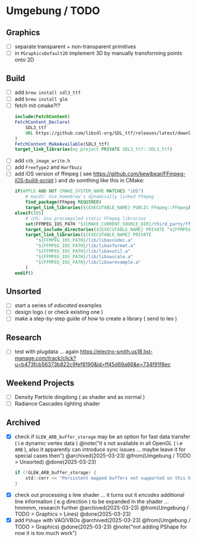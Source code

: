 # Umgebung / TODO

## Graphics

- [ ] separate transparent + non-transparent primitives
- [ ] in `PGraphicsDefault2D` implement 3D by manually transforming points onto 2D 

## Build

- [ ] add `brew install sdl3_ttf`
- [ ] add `brew install glm`
- [ ] fetch mit cmake?!?
    ```cmake
    include(FetchContent)
    FetchContent_Declare(
        SDL3_ttf
        URL https://github.com/libsdl-org/SDL_ttf/releases/latest/download/SDL3_ttf-3.2.2.tar.gz
    )
    FetchContent_MakeAvailable(SDL3_ttf)
    target_link_libraries(my_project PRIVATE SDL3_ttf::SDL3_ttf)
    ```
- [ ] add `stb_image_write.h`
- [ ] add `FreeType2` and `Harfbuzz`
- [ ] add iOS version of ffmpeg ( see https://github.com/kewlbear/FFmpeg-iOS-build-script ) and do somthing like this in CMake:
    ```cmake
    if(APPLE AND NOT CMAKE_SYSTEM_NAME MATCHES "iOS")
        # macOS: Use Homebrew's dynamically linked FFmpeg
        find_package(FFmpeg REQUIRED)
        target_link_libraries(${EXECUTABLE_NAME} PUBLIC FFmpeg::FFmpeg)
    elseif(IOS)
        # iOS: Use precompiled static FFmpeg libraries
        set(FFMPEG_IOS_PATH "${CMAKE_CURRENT_SOURCE_DIR}/third_party/ffmpeg-ios")
        target_include_directories(${EXECUTABLE_NAME} PRIVATE "${FFMPEG_IOS_PATH}/include")
        target_link_libraries(${EXECUTABLE_NAME} PRIVATE 
            "${FFMPEG_IOS_PATH}/lib/libavcodec.a"
            "${FFMPEG_IOS_PATH}/lib/libavformat.a"
            "${FFMPEG_IOS_PATH}/lib/libavutil.a"
            "${FFMPEG_IOS_PATH}/lib/libswscale.a"
            "${FFMPEG_IOS_PATH}/lib/libswresample.a"
        )
    endif()
    ```

## Unsorted

- [ ] start a series of *educated* examples
- [ ] design logo ( or check existing one )
- [ ] make a step-by-step guide of how to create a library ( send to leo )

## Research

- [ ] test with plugdata … again https://electro-smith.us18.list-manage.com/track/click?u=b473fcb56373b822c9fef8190&id=ff45d69a66&e=734f91f8ec

## Weekend Projects

- [ ] Density Particle dingdong ( as shader and as normal )
- [ ] Radiance Cascades lighting shader 

## Archived

- [x] check if `GLEW_ARB_buffer_storage` may be an option for fast data transfer ( i.e dynamic vertex data ) @note("it s not available in all OpenGL ( i.e `ARB` ), also it apparently can introduce sync issues … maybe leave it for special cases then") @archived(2025-03-23) @from(Umgebung / TODO > Unsorted) @done(2025-03-23)
    ```C
    if (!GLEW_ARB_buffer_storage) {
        std::cerr << "Persistent mapped buffers not supported on this hardware!" << std::endl;
    }
    ```
- [x] check out processing s line shader … it turns out it *encodes* additional line information ( e.g direction ) to be expanded in the shader … hmmmm, research further @archived(2025-03-23) @from(Umgebung / TODO > Graphics > Lines) @done(2025-03-23)
- [x] add `PShape` with VAO/VBOs @archived(2025-03-23) @from(Umgebung / TODO > Graphics) @done(2025-03-23) @note("not adding PShape for now it is too much work")
